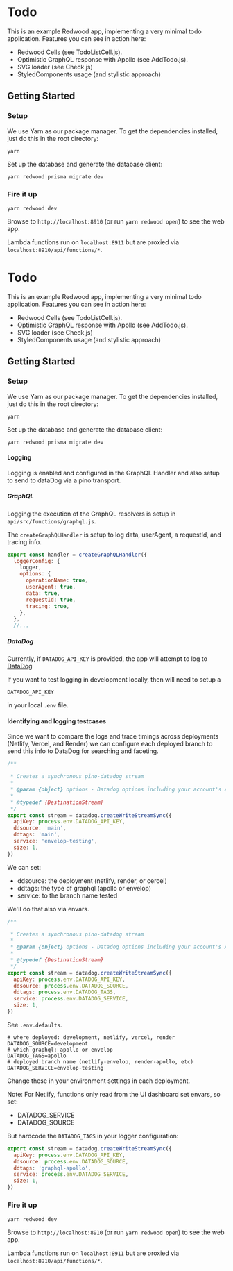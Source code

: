 # Todo

This is an example Redwood app, implementing a very minimal todo application.
Features you can see in action here:

- Redwood Cells (see TodoListCell.js).
- Optimistic GraphQL response with Apollo (see AddTodo.js).
- SVG loader (see Check.js)
- StyledComponents usage (and stylistic approach)

## Getting Started

### Setup

We use Yarn as our package manager. To get the dependencies installed, just do
this in the root directory:

```terminal
yarn
```

Set up the database and generate the database client:

```terminal
yarn redwood prisma migrate dev
```

### Fire it up

```terminal
yarn redwood dev
```

Browse to `http://localhost:8910` (or run `yarn redwood open`) to see the web app.

Lambda functions run on
`localhost:8911` but are proxied via `localhost:8910/api/functions/*`.

# Todo

This is an example Redwood app, implementing a very minimal todo application.
Features you can see in action here:

- Redwood Cells (see TodoListCell.js).
- Optimistic GraphQL response with Apollo (see AddTodo.js).
- SVG loader (see Check.js)
- StyledComponents usage (and stylistic approach)

## Getting Started

### Setup

We use Yarn as our package manager. To get the dependencies installed, just do
this in the root directory:

```terminal
yarn
```

Set up the database and generate the database client:

```terminal
yarn redwood prisma migrate dev
```

#### Logging

Logging is enabled and configured in the GraphQL Handler and also setup to send to dataDog via a pino transport.

##### GraphQL

Logging the execution of the GraphQL resolvers is setup in `api/src/functions/graphql.js`.

The `createGraphQLHandler` is setup to log data, userAgent, a requestId, and tracing info.

```js
export const handler = createGraphQLHandler({
  loggerConfig: {
    logger,
    options: {
      operationName: true,
      userAgent: true,
      data: true,
      requestId: true,
      tracing: true,
    },
  },
  //...
```

##### DataDog

Currently, if `DATADOG_API_KEY` is provided, the app will attempt to log to [DataDog](https://www.datadoghq.com/)

If you want to test logging in development locally, then will need to setup a

```
DATADOG_API_KEY
```

in your local `.env` file.

#### Identifying and logging testcases

Since we want to compare the logs and trace timings across deployments (Netlify, Vercel, and Render) we can configure each deployed branch to
send this info to DataDog for searching and faceting.

```js
/**

 * Creates a synchronous pino-datadog stream
 *
 * @param {object} options - Datadog options including your account's API Key
 *
 * @typedef {DestinationStream}
 */
export const stream = datadog.createWriteStreamSync({
  apiKey: process.env.DATADOG_API_KEY,
  ddsource: 'main',
  ddtags: 'main',
  service: 'envelop-testing',
  size: 1,
})
```

We can set:

- ddsource: the deployment (netlify, render, or cercel)
- ddtags: the type of graphql (apollo or envelop)
- service: to the branch name tested

We'll do that also via envars.

```js
/**

 * Creates a synchronous pino-datadog stream
 *
 * @param {object} options - Datadog options including your account's API Key
 *
 * @typedef {DestinationStream}
 */
export const stream = datadog.createWriteStreamSync({
  apiKey: process.env.DATADOG_API_KEY,
  ddsource: process.env.DATADOG_SOURCE,
  ddtags: process.env.DATADOG_TAGS,
  service: process.env.DATADOG_SERVICE,
  size: 1,
})
```

See `.env.defaults`.

```
# where deployed: development, netlify, vercel, render
DATADOG_SOURCE=development
# which graphql: apollo or envelop
DATADOG_TAGS=apollo
# deployed branch name (netlify-envelop, render-apollo, etc)
DATADOG_SERVICE=envelop-testing
```

Change these in your environment settings in each deployment.

Note: For Netlify, functions only read from the UI dashboard set envars, so set:

- DATADOG_SERVICE
- DATADOG_SOURCE

But hardcode the `DATADOG_TAGS` in your logger configuration:

```js
export const stream = datadog.createWriteStreamSync({
  apiKey: process.env.DATADOG_API_KEY,
  ddsource: process.env.DATADOG_SOURCE,
  ddtags: 'graphql-apollo',
  service: process.env.DATADOG_SERVICE,
  size: 1,
})
```

### Fire it up

```terminal
yarn redwood dev
```

Browse to `http://localhost:8910` (or run `yarn redwood open`) to see the web app.

Lambda functions run on
`localhost:8911` but are proxied via `localhost:8910/api/functions/*`.
